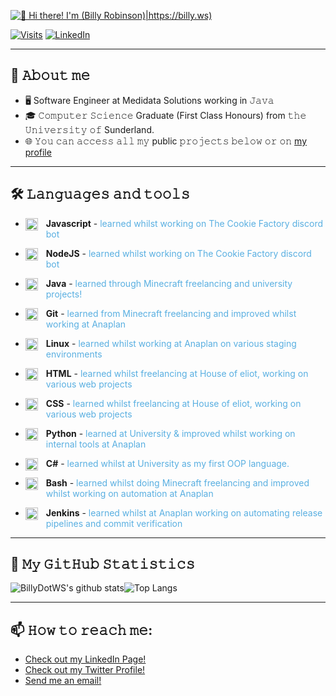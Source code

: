 [<img src="https://github.com/BillyDotWS/BillyDotWS/blob/main/githubheader.gif" alt="👋 Hi there! I'm (Billy Robinson)|https://billy.ws)" title="👋 Hi there! I'm (Billy Robinson)|https://billy.ws)"/>](https://billy.ws/)

<a href="https://github.com/BillyDotWS" target="_blank"><img alt="Visits" src="https://badges.strrl.dev/visits/billydotws/billydotws"/></a> <a href="https://linkedin.com/in/billy-robinson-developer" target="_blank"><img alt="LinkedIn" src="https://img.shields.io/badge/-LinkedIn-0077B5?style=flat-square&logo=Linkedin&logoColor=white"></a>

---

## :book: 𝙰𝚋𝚘𝚞𝚝 𝚖𝚎
- 🖥 Software Engineer at Medidata Solutions working in 𝙹𝚊𝚟𝚊
- 🎓 𝙲𝚘𝚖𝚙𝚞𝚝𝚎𝚛 𝚂𝚌𝚒𝚎𝚗𝚌𝚎 Graduate (First Class Honours) from 𝚝𝚑𝚎 𝚄𝚗𝚒𝚟𝚎𝚛𝚜𝚒𝚝𝚢 𝚘𝚏 Sunderland.
- 🌐 𝚈𝚘𝚞 𝚌𝚊𝚗 𝚊𝚌𝚌𝚎𝚜𝚜 𝚊𝚕𝚕 𝚖𝚢 public 𝚙𝚛𝚘𝚓𝚎𝚌𝚝𝚜 𝚋𝚎𝚕𝚘𝚠 𝚘𝚛 𝚘𝚗 [my profile](https://github.com/BillyDotWS?tab=repositories)

---
## 🛠️ 𝙻𝚊𝚗𝚐𝚞𝚊𝚐𝚎𝚜 𝚊𝚗𝚍 𝚝𝚘𝚘𝚕𝚜
- <img align="left" alt="JavaScript" width="20px" style="padding-right:10px;" src="https://cdn.jsdelivr.net/gh/devicons/devicon/icons/javascript/javascript-plain.svg" />**Javascript** - <span style="color:#59afe1">learned whilst working on The Cookie Factory discord bot</span>

- <img align="left" alt="NodeJS" width="20px" style="padding-right:10px;" src="https://cdn.jsdelivr.net/gh/devicons/devicon/icons/nodejs/nodejs-original.svg" />**NodeJS** - <span style="color:#59afe1">learned whilst working on The Cookie Factory discord bot</span>

- <img align="left" alt="Java" width="20px" style="padding-right:10px;" src="https://cdn.jsdelivr.net/gh/devicons/devicon/icons/java/java-original.svg"/>**Java** - <span style="color:#59afe1">learned through Minecraft freelancing and university projects!</span>

- <img align="left" alt="Git" width="20px" style="padding-right:10px;" src="https://cdn.jsdelivr.net/gh/devicons/devicon/icons/git/git-original.svg" />**Git** - <span style="color:#59afe1">learned from Minecraft freelancing and improved whilst working at Anaplan</span>

- <img align="left" alt="Linux" width="20px" style="padding-right:10px;" src="https://cdn.jsdelivr.net/gh/devicons/devicon/icons/linux/linux-original.svg" />**Linux** - <span style="color:#59afe1">learned whilst working at Anaplan on various staging environments</span>

- <img align="left" alt="HTML" width="20px" style="padding-right:10px;" src="https://cdn.jsdelivr.net/gh/devicons/devicon/icons/html5/html5-plain.svg" />**HTML** - <span style="color:#59afe1">learned whilst freelancing at House of eliot, working on various web projects</span>

- <img align="left" alt="CSS" width="20px" style="padding-right:10px;" src="https://cdn.jsdelivr.net/gh/devicons/devicon/icons/css3/css3-plain.svg" />**CSS** - <span style="color:#59afe1">learned whilst freelancing at House of eliot, working on various web projects</span>

- <img align="left" alt="Python" width="20px" style="padding-right:10px;" src="https://cdn.jsdelivr.net/gh/devicons/devicon/icons/python/python-plain.svg" />**Python** - <span style="color:#59afe1">learned at University & improved whilst working on internal tools at Anaplan</span>

- <img align="left" alt="C#" width="20px" style="padding-right:10px;" src="https://cdn.jsdelivr.net/gh/devicons/devicon/icons/csharp/csharp-original.svg" />**C#** - <span style="color:#59afe1">learned whilst at University as my first OOP language.</span>

- <img align="left" alt="Bash" width="20px" style="padding-right:10px;" src="https://cdn.jsdelivr.net/gh/devicons/devicon/icons/bash/bash-original.svg" />**Bash** - <span style="color:#59afe1">learned whilst doing Minecraft freelancing and improved whilst working on automation at Anaplan</span>

- <img align="left" alt="Jenkins" width="20px" style="padding-right:10px;" src="https://cdn.jsdelivr.net/gh/devicons/devicon/icons/jenkins/jenkins-original.svg" />**Jenkins** - <span style="color:#59afe1">learned whilst at Anaplan working on automating release pipelines and commit verification</span>

---

## :thought_balloon: 𝙼𝚢 𝙶𝚒𝚝𝙷𝚞𝚋 𝚂𝚝𝚊𝚝𝚒𝚜𝚝𝚒𝚌𝚜
![BillyDotWS's github stats](https://raw.githubusercontent.com/CookieBilly/github-stats/master/generated/overview.svg)![Top Langs](https://raw.githubusercontent.com/CookieBilly/github-stats/master/generated/languages.svg)
 
---
  
## 📫 𝙷𝚘𝚠 𝚝𝚘 𝚛𝚎𝚊𝚌𝚑 𝚖𝚎:
- [Check out my LinkedIn Page!](https://linkedin.com/in/billy-robinson-developer)
- [Check out my Twitter Profile!](https://twitter.com/BillyDotWS)
- [Send me an email!](mailto:hello@billy.ws)


